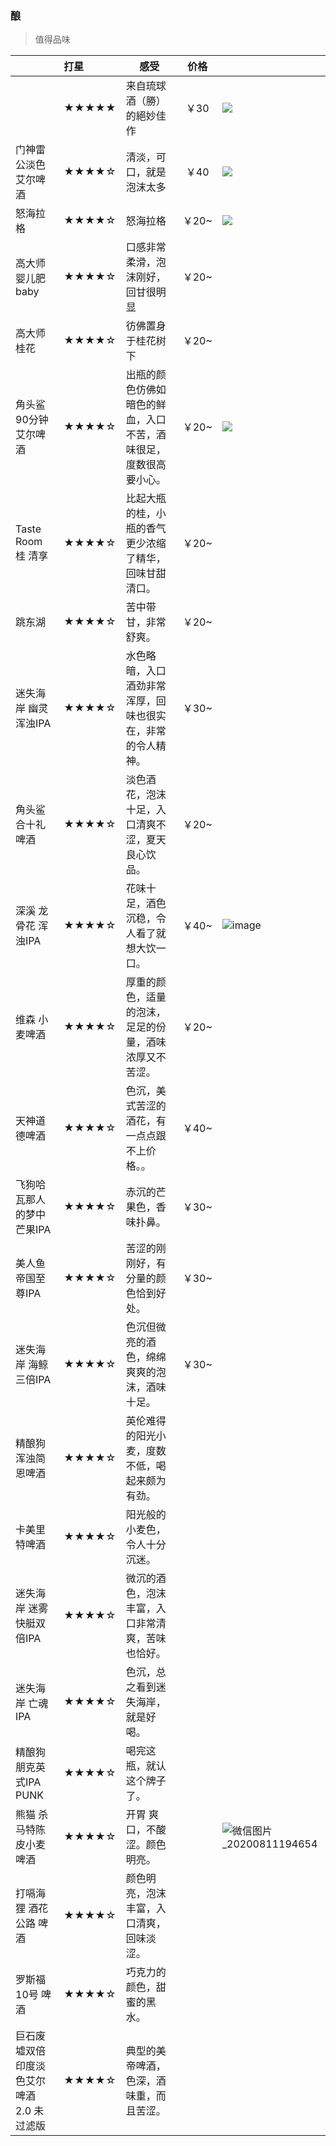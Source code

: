 ### 酿

> 值得品味

|                                            | 打星  | 感受                                                         | 价格  |                                                              |
| ------------------------------------------ | :---- | ------------------------------------------------------------ | :---: | ------------------------------------------------------------ |
|                                            | ★★★★★ | 来自琉球酒（勝）的絕妙佳作                                   | ￥30  | ![](D:\OWN\pic\精酿\source\IMG_4248.JPG)                     |
| 门神雷公淡色艾尔啤酒                       | ★★★★☆ | 清淡，可口，就是泡沫太多                                     | ￥40  | ![](D:\OWN\pic\精酿\source\IMG_4065.JPG)                     |
| 怒海拉格                                   | ★★★★☆ | 怒海拉格                                                     | ￥20~ | ![](D:\OWN\pic\精酿\source\IMG_4101.JPG)                     |
| 高大师 婴儿肥 baby                         | ★★★★☆ | 口感非常柔滑，泡沫刚好，回甘很明显                           | ￥20~ |                                                              |
| 高大师 桂花                                | ★★★★☆ | 彷佛置身于桂花树下                                           | ￥20~ |                                                              |
| 角头鲨90分钟 艾尔啤酒                      | ★★★★☆ | 出瓶的颜色仿佛如暗色的鲜血，入口不苦，酒味很足，度数很高要小心。 | ￥20~ | ![](D:\OWN\pic\精酿\source\IMG_4300.JPG)                     |
| Taste Room 桂 清享                         | ★★★★☆ | 比起大瓶的桂，小瓶的香气更少浓缩了精华，回味甘甜清口。       | ￥20~ |                                                              |
| 跳东湖                                     | ★★★★☆ | 苦中带甘，非常舒爽。                                         | ￥20~ |                                                              |
| 迷失海岸 幽灵浑浊IPA                       | ★★★★☆ | 水色略暗，入口酒劲非常浑厚，回味也很实在，非常的令人精神。   | ￥30~ |                                                              |
| 角头鲨 合十礼啤酒                          | ★★★★☆ | 淡色酒花，泡沫十足，入口清爽不涩，夏天良心饮品。             | ￥20~ |                                                              |
| 深溪 龙骨花 浑浊IPA                        | ★★★★☆ | 花味十足，酒色沉稳，令人看了就想大饮一口。                   | ￥40~ | ![image](https://github.com/lgjsanchez/drink-today/blob/master/source/%E9%BE%99%E9%AA%A8%E8%8A%B1.jpg)                 |
| 维森 小麦啤酒                              | ★★★★☆ | 厚重的颜色，适量的泡沫，足足的份量，酒味浓厚又不苦涩。       | ￥20~ |                                                              |
| 天神道德啤酒                               | ★★★★☆ | 色沉，美式苦涩的酒花，有一点点跟不上价格。。                 | ￥40~ |                                                              |
| 飞狗哈瓦那人的梦中芒果IPA                  | ★★★★☆ | 赤沉的芒果色，香味扑鼻。                                     | ￥30~ |                                                              |
| 美人鱼帝国至尊IPA                          | ★★★★☆ | 苦涩的刚刚好，有分量的颜色恰到好处。                         | ￥30~ |                                                              |
| 迷失海岸 海鲸三倍IPA                       | ★★★★☆ | 色沉但微亮的酒色，绵绵爽爽的泡沫，酒味十足。                 | ￥30~ |                                                              |
| 精酿狗 浑浊简恩啤酒                        | ★★★★☆ | 英伦难得的阳光小麦，度数不低，喝起来颇为有劲。               |       |                                                              |
| 卡美里特啤酒                               | ★★★★☆ | 阳光般的小麦色，令人十分沉迷。                               |       |                                                              |
| 迷失海岸 迷雾快艇双倍IPA                   | ★★★★☆ | 微沉的酒色，泡沫丰富，入口非常清爽，苦味也恰好。             |       |                                                              |
| 迷失海岸 亡魂IPA                           | ★★★★☆ | 色沉，总之看到迷失海岸，就是好喝。                           |       |                                                              |
| 精酿狗 朋克英式IPA PUNK                    | ★★★★☆ | 喝完这瓶，就认这个牌子了。                                   |       |                                                              |
| 熊猫 杀马特陈皮小麦啤酒                    | ★★★★☆ | 开胃 爽口，不酸涩。颜色明亮。                                |       | ![微信图片_20200811194654](D:\OWN\pic\精酿\source\微信图片_20200811194654.jpg) |
| 打嗝海狸 酒花公路 啤酒                     | ★★★★☆ | 颜色明亮，泡沫丰富，入口清爽，回味淡涩。                     |       |                                                              |
| 罗斯福 10号 啤酒                           | ★★★★☆ | 巧克力的颜色，甜蜜的黑水。                                   |       |                                                              |
| 巨石废墟双倍 印度淡色艾尔啤酒 2.0 未过滤版 | ★★★★☆ | 典型的美帝啤酒，色深，酒味重，而且苦涩。                     |       |                                                              |



